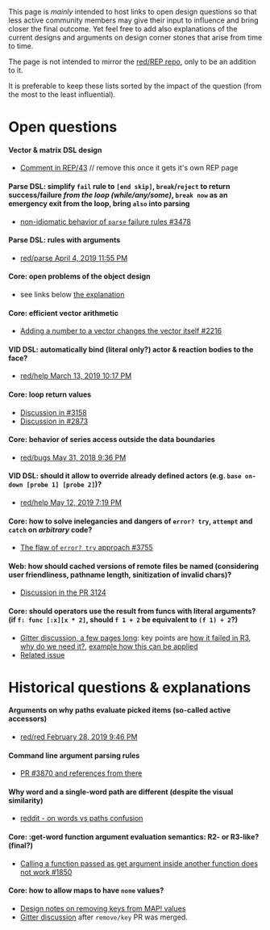 This page is *mainly* intended to host links to open design questions so that less active community members may give their input to influence and bring closer the final outcome. Yet feel free to add also explanations of the current designs and arguments on design corner stones that arise from time to time.

The page is not intended to mirror the [red/REP repo](https://github.com/red/REP/issues), only to be an addition to it.

It is preferable to keep these lists sorted by the impact of the question (from the most to the least influential).

# Open questions

#### Vector & matrix DSL design
- [Comment in REP/43](https://github.com/red/REP/issues/43#issuecomment-463335295) // remove this once it gets it's own REP page

#### Parse DSL: simplify `fail` rule to `[end skip]`, `break`/`reject` to return success/failure *from the loop (while/any/some)*, `break now` as an emergency exit from the loop, bring `also` into parsing
- [non-idiomatic behavior of `parse` failure rules #3478](https://github.com/red/red/issues/3478#issuecomment-406884362)

#### Parse DSL: rules with arguments
- [red/parse April 4, 2019 11:55 PM](https://gitter.im/red/parse?at=5ca66f4c8148e555b24cd89b)

#### Core: open problems of the object design
- see links below [the explanation](https://github.com/red/red/wiki/[DOC]-Object-Notes#construct-vs-contextobject)

#### Core: efficient vector arithmetic
- [Adding a number to a vector changes the vector itself #2216](https://github.com/red/red/issues/2216)

#### VID DSL: automatically bind (literal only?) actor & reaction bodies to the face?
- [red/help March 13, 2019 10:17 PM](https://gitter.im/red/help?at=5c89572c1c18c82b3c07190d)

#### Core: loop return values
- [Discussion in #3158](https://github.com/red/red/issues/3158)
- [Discussion in #2873](https://github.com/red/red/issues/2873)

#### Core: behavior of series access outside the data boundaries
- [red/bugs May 31, 2018 9:36 PM](https://gitter.im/red/bugs?at=5b1040cb361a950a662f019b)

#### VID DSL: should it allow to override already defined actors (e.g. `base on-down [probe 1] [probe 2]`)?
- [red/help May 12, 2019 7:19 PM](https://gitter.im/red/help?at=5cd847775a1d435d462cc06f)

#### Core: how to solve inelegancies and dangers of `error? try`, `attempt` and `catch` on *arbitrary* code?
- [The flaw of `error? try` approach #3755](https://github.com/red/red/issues/3755)

#### Web: how should cached versions of remote files be named (considering user friendliness, pathname length, sinitization of invalid chars)?
- [Discussion in the PR 3124](https://github.com/red/red/pull/3124)

#### Core: should operators use the result from funcs with literal arguments? (if `f: func [:x][x * 2]`, should `f 1 + 2` be equivalent to `(f 1) + 2`?)
- [Gitter discussion, a few pages long](https://gitter.im/red/help?at=5d8e1f5a66c8b4512228a09d): key points are [how it failed in R3](https://gitter.im/red/help?at=5d8fb75c086a72719e7d5354), [why do we need it?](https://gitter.im/red/help?at=5d8fbfd9290b8c354af1d571), [example how this can be applied](https://gitter.im/red/help?at=5d8f8f15290b8c354af058c1)
- [Related issue](https://github.com/red/red/issues/2622)

# Historical questions & explanations

#### Arguments on why paths evaluate picked items (so-called active accessors)
- [red/red February 28, 2019 9:46 PM](https://gitter.im/red/red?at=5c782ca0c1cab53d6f53dd6d)

#### Command line argument parsing rules
- [PR #3870 and references from there](https://github.com/red/red/pull/3870)

#### Why word and a single-word path are different (despite the visual similarity)
- [reddit - on words vs paths confusion](https://www.reddit.com/r/redlang/comments/86kdwr/on_words_vs_paths_confusion/)

#### Core: :get-word function argument evaluation semantics: R2- or R3-like? (final?)
- [Calling a function passed as get argument inside another function does not work #1850](https://github.com/red/red/issues/1850)

#### Core: how to allow maps to have `none` values?
- [Design notes on removing keys from MAP! values](https://github.com/red/red/wiki/[NOTES]-Design-notes-on-removing-keys-from-MAP!-values)
- [Gitter discussion](https://gitter.im/red/red?at=5ce6ae55b313d7231416163d) after `remove/key` PR was merged.




